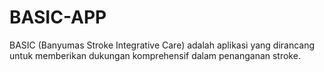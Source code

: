 # BASIC-APP
BASIC (Banyumas Stroke Integrative Care) adalah aplikasi yang dirancang untuk memberikan dukungan komprehensif dalam penanganan stroke.

